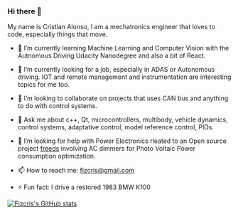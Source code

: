 ### Hi there 👋

My name is Cristian Alonso, I am a mechatronics engineer that loves to code, especially things that move.

- 🌱 I’m currently learning Machine Learning and Computer Vision with the Autnomous Driving Udacity Nanodegree and also a bit of React.
- 🔭 I’m currently looking for a job, especially in ADAS or Autonomous driving. IOT and remote management and instrumentation are interesting topics for me too.
- 👯 I’m looking to collaborate on projects that uses CAN bus and anything to do with control systems.
- 💬 Ask me about c++, Qt, microcontrollers, multibody, vehicle dynamics, control systems, adaptative control, model reference control, PIDs.
- 🤔 I’m looking for help with Power Electronics rleated to an Open source project [freeds](http://freeds.es/) involving AC dimmers for Photo Voltaic Power consumption optimization. 
- 📫 How to reach me: fizcris@gmail.com


- ⚡ Fun fact: I drive a restored 1983 BMW K100


[![Fizcris's GitHub stats](https://github-readme-stats.vercel.app/api?username=fizcris)](https://github.com/fizcris/fizcris)


<!--
**fizcris/fizcris** is a ✨ _special_ ✨ repository because its `README.md` (this file) appears on your GitHub profile.

Here are some ideas to get you started:

- 🔭 I’m currently working on ...
- 🌱 I’m currently learning ...
- 👯 I’m looking to collaborate on ...
- 🤔 I’m looking for help with ...
- 💬 Ask me about ...
- 📫 How to reach me: ...
- 😄 Pronouns: ...
- ⚡ Fun fact: ...
-->
